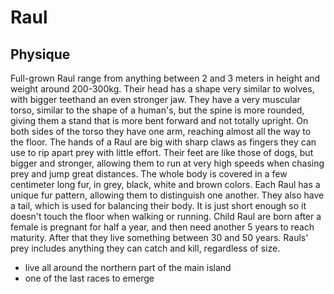 # Raul

## Physique

Full-grown Raul range from anything between 2 and 3 meters in height and weight around 200-300kg.
Their head has a shape very similar to wolves, with bigger teethand an even stronger jaw.
They have a very muscular torso, similar to the shape of a human's, but the spine is more rounded, giving them a stand that is more bent forward and not totally upright.
On both sides of the torso they have one arm, reaching almost all the way to the floor.
The hands of a Raul are big with sharp claws as fingers they can use to rip apart prey with little effort.
Their feet are like those of dogs, but bigger and stronger, allowing them to run at very high speeds when chasing prey and jump great distances. 
The whole body is covered in a few centimeter long fur, in grey, black, white and brown colors. 
Each Raul has a unique fur pattern, allowing them to distinguish one another.
They also have a tail, which is used for balancing their body.
It is just short enough so it doesn't touch the floor when walking or running.
Child Raul are born after a female is pregnant for half a year, and then need another 5 years to reach maturity.
After that they live something between 30 and 50 years.
Rauls' prey includes anything they can catch and kill, regardless of size. 


* live all around the northern part of the main island
* one of the last races to emerge
